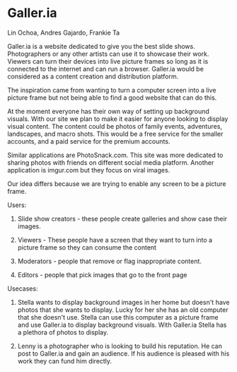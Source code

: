 # Galler.ia

Lin Ochoa, Andres Gajardo, Frankie Ta 

Galler.ia is a website dedicated to give you the best slide shows. Photographers or any other artists can use it to showcase their work. Viewers can turn their devices into live picture frames so long as it is connected to the internet and can run a browser. Galler.ia would be considered as a content creation and distribution platform. 

The inspiration came from wanting to turn a computer screen into a live picture frame but not being able to find a good website that can do this. 

At the moment everyone has their own way of setting up background visuals. With our site we plan to make it easier for anyone looking to display visual content. The content could be photos of family events, adventures, landscapes, and macro shots. This would be a free service for the smaller accounts, and a paid service for the premium accounts.

Similar applications are PhotoSnack.com. This site was more dedicated to sharing photos with friends on different social media platform. Another application is imgur.com but they focus on viral images.

Our idea differs because we are trying to enable any screen to be a picture frame.

Users:
	
1. Slide show creators - these people create galleries and show case their images. 

2. Viewers - These people have a screen that they want to turn into a picture frame so they can consume the content

3. Moderators - people that remove or flag inappropriate content.

4. Editors - people that pick images that go to the front page

Usecases:

1. Stella wants to display background images in her home but doesn't have photos that she wants to display. Lucky for her she has an old computer that she doesn't use. Stella can use this computer as a picture frame and use Galler.ia to display background visuals. With Galler.ia Stella has a plethora of photos to display.

2. Lenny is a photographer who is looking to build his reputation. He can post to Galler.ia and gain an audience. If his audience is pleased with his work they can fund him directly.









